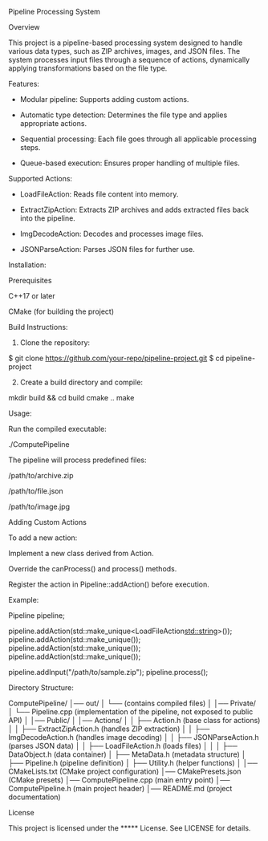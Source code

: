 Pipeline Processing System

Overview

This project is a pipeline-based processing system designed to handle various data types, such as ZIP archives, images, and JSON files. The system processes input files through a sequence of actions, dynamically applying transformations based on the file type.


Features:

 - Modular pipeline: Supports adding custom actions.

 - Automatic type detection: Determines the file type and applies appropriate actions.

 - Sequential processing: Each file goes through all applicable processing steps.

 - Queue-based execution: Ensures proper handling of multiple files.


Supported Actions:

 - LoadFileAction: Reads file content into memory.

 - ExtractZipAction: Extracts ZIP archives and adds extracted files back into the pipeline.

 - ImgDecodeAction: Decodes and processes image files.

 - JSONParseAction: Parses JSON files for further use.


Installation:

Prerequisites

C++17 or later

CMake (for building the project)


Build Instructions:

1) Clone the repository:

 $ git clone https://github.com/your-repo/pipeline-project.git
 $ cd pipeline-project

2) Create a build directory and compile:

mkdir build && cd build
cmake ..
make


Usage:

Run the compiled executable:

./ComputePipeline


The pipeline will process predefined files:

/path/to/archive.zip

/path/to/file.json

/path/to/image.jpg


Adding Custom Actions

To add a new action:

Implement a new class derived from Action<T>.

Override the canProcess() and process() methods.

Register the action in Pipeline::addAction() before execution.


Example:

Pipeline pipeline;

pipeline.addAction(std::make_unique<LoadFileAction<std::string>>());
pipeline.addAction(std::make_unique<ExtractZipAction>());
pipeline.addAction(std::make_unique<ImgDecodeAction>());
pipeline.addAction(std::make_unique<JSONParseAction>());

pipeline.addInput("/path/to/sample.zip");
pipeline.process();



Directory Structure:

ComputePipeline/
│── out/
│   └── (contains compiled files)
│
│── Private/
│   └── Pipeline.cpp  (implementation of the pipeline, not exposed to public API)
│
│── Public/
│   │── Actions/
│   │   ├── Action.h  (base class for actions)
│   │   ├── ExtractZipAction.h  (handles ZIP extraction)
│   │   ├── ImgDecodeAction.h  (handles image decoding)
│   │   ├── JSONParseAction.h  (parses JSON data)
│   │   ├── LoadFileAction.h  (loads files)
│   │
│   ├── DataObject.h  (data container)
│   ├── MetaData.h  (metadata structure)
│   ├── Pipeline.h  (pipeline definition)
│   ├── Utility.h  (helper functions)
│
│── CMakeLists.txt  (CMake project configuration)
│── CMakePresets.json  (CMake presets)
│── ComputePipeline.cpp  (main entry point)
│── ComputePipeline.h  (main project header)
│── README.md  (project documentation)

License

This project is licensed under the ***** License. See LICENSE for details.

